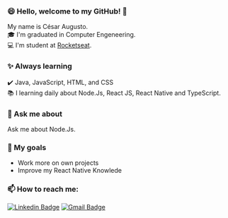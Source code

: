 ### :smile: Hello, welcome to my GitHub! 👋

My name is César Augusto. <br>
:mortar_board: I'm graduated in Computer Engeneering. <br>
:computer: I'm student at [Rocketseat](https://www.rocketseat.com.br).


### :sparkles: Always learning
:heavy_check_mark: Java, JavaScript, HTML, and CSS <br>
:books: I learning daily about Node.Js, React JS, React Native and TypeScript.

### 💬 Ask me about
Ask me about Node.Js.

### 🔭 My goals
- Work more on own projects
- Improve my React Native Knowlede

### 📫 How to reach me:
[![Linkedin Badge](https://img.shields.io/badge/-Linkedin-blue?style=flat-square&logo=Linkedin&logoColor=white&link=https://www.linkedin.com/in/cesararamos/)](https://www.linkedin.com/in/cesararamos/)
[![Gmail Badge](https://img.shields.io/badge/-Gmail-c14438?style=flat-square&logo=Gmail&logoColor=white&link=mailto:cesarramos.aug@gmail.com)](mailto:cesarramos.aug@gmail.com)

<!--
**cesarramos95/cesarramos95** is a ✨ _special_ ✨ repository because its `README.md` (this file) appears on your GitHub profile.

Here are some ideas to get you started:

- 🔭 I’m currently working on ...
- 🌱 I’m currently learning ...
- 👯 I’m looking to collaborate on ...
- 🤔 I’m looking for help with ...
- 💬 Ask me about ...
- 📫 How to reach me: ...
- 😄 Pronouns: ...
- ⚡ Fun fact: ...
-->

